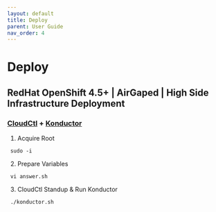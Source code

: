 ```yaml
---
layout: default
title: Deploy
parent: User Guide
nav_order: 4
---
```


# Deploy
## RedHat OpenShift 4.5+ | AirGaped | High Side Infrastructure Deployment
### [CloudCtl] + [Konductor]    

  1. Acquire Root
```
 sudo -i
```
  2. Prepare Variables
```
 vi answer.sh
```
  3. CloudCtl Standup & Run Konductor
```
 ./konductor.sh
```
    
[CloudCtl]:https://github.com/CodeSparta/CloudCtl
[Konductor]:https://github.com/CodeSparta/Konductor
